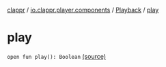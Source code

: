 [clappr](../../index.md) / [io.clappr.player.components](../index.md) / [Playback](index.md) / [play](.)

# play

`open fun play(): Boolean` [(source)](https://github.com/clappr/clappr-android/tree/dev/clappr/src/main/kotlin/io/clappr/player/components/Playback.kt#L51)